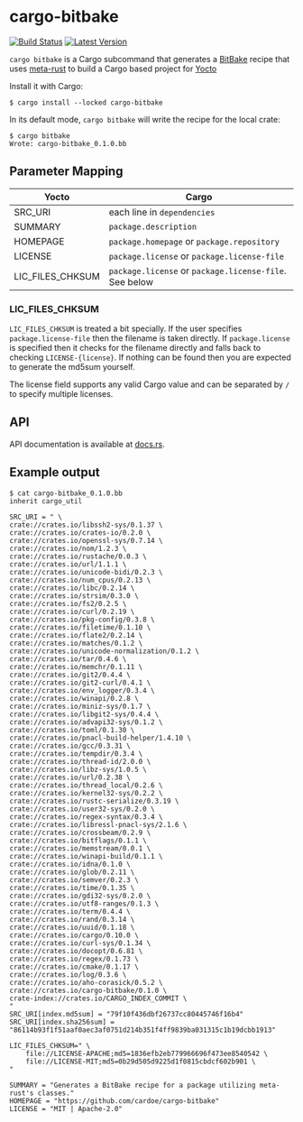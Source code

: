 # cargo-bitbake

[![Build Status](https://travis-ci.org/cardoe/cargo-bitbake.svg?branch=master)](https://travis-ci.org/cardoe/cargo-bitbake) [![Latest Version](https://img.shields.io/crates/v/cargo-bitbake.svg)](https://crates.io/crates/cargo-bitbake)

`cargo bitbake` is a Cargo subcommand that generates a
[BitBake](https://en.wikipedia.org/wiki/BitBake) recipe that uses
[meta-rust](https://github.com/meta-rust/meta-rust) to build a Cargo based
project for [Yocto](https://yoctoproject.org)

Install it with Cargo:

```
$ cargo install --locked cargo-bitbake
```

In its default mode, `cargo bitbake` will write the recipe for the
local crate:

```
$ cargo bitbake
Wrote: cargo-bitbake_0.1.0.bb
```

## Parameter Mapping
|  Yocto           |          Cargo              |
| ---------------- | --------------------------- |
| SRC_URI          | each line in `dependencies` |
| SUMMARY          | `package.description` |
| HOMEPAGE         | `package.homepage` or `package.repository` |
| LICENSE          | `package.license` or `package.license-file`
| LIC_FILES_CHKSUM | `package.license` or `package.license-file`. See below |

### LIC_FILES_CHKSUM

`LIC_FILES_CHKSUM` is treated a bit specially. If the user specifies `package.license-file` then the
filename is taken directly. If `package.license` is specified then it checks for the filename directly
and falls back to checking `LICENSE-{license}`. If nothing can be found then you are expected to generate
the md5sum yourself.

The license field supports any valid Cargo value and can be separated by `/` to specify multiple licenses.

## API

API documentation is available at [docs.rs](https://docs.rs/crate/cargo-bitbake/).

## Example output
```
$ cat cargo-bitbake_0.1.0.bb
inherit cargo_util

SRC_URI = " \
crate://crates.io/libssh2-sys/0.1.37 \
crate://crates.io/crates-io/0.2.0 \
crate://crates.io/openssl-sys/0.7.14 \
crate://crates.io/nom/1.2.3 \
crate://crates.io/rustache/0.0.3 \
crate://crates.io/url/1.1.1 \
crate://crates.io/unicode-bidi/0.2.3 \
crate://crates.io/num_cpus/0.2.13 \
crate://crates.io/libc/0.2.14 \
crate://crates.io/strsim/0.3.0 \
crate://crates.io/fs2/0.2.5 \
crate://crates.io/curl/0.2.19 \
crate://crates.io/pkg-config/0.3.8 \
crate://crates.io/filetime/0.1.10 \
crate://crates.io/flate2/0.2.14 \
crate://crates.io/matches/0.1.2 \
crate://crates.io/unicode-normalization/0.1.2 \
crate://crates.io/tar/0.4.6 \
crate://crates.io/memchr/0.1.11 \
crate://crates.io/git2/0.4.4 \
crate://crates.io/git2-curl/0.4.1 \
crate://crates.io/env_logger/0.3.4 \
crate://crates.io/winapi/0.2.8 \
crate://crates.io/miniz-sys/0.1.7 \
crate://crates.io/libgit2-sys/0.4.4 \
crate://crates.io/advapi32-sys/0.1.2 \
crate://crates.io/toml/0.1.30 \
crate://crates.io/pnacl-build-helper/1.4.10 \
crate://crates.io/gcc/0.3.31 \
crate://crates.io/tempdir/0.3.4 \
crate://crates.io/thread-id/2.0.0 \
crate://crates.io/libz-sys/1.0.5 \
crate://crates.io/url/0.2.38 \
crate://crates.io/thread_local/0.2.6 \
crate://crates.io/kernel32-sys/0.2.2 \
crate://crates.io/rustc-serialize/0.3.19 \
crate://crates.io/user32-sys/0.2.0 \
crate://crates.io/regex-syntax/0.3.4 \
crate://crates.io/libressl-pnacl-sys/2.1.6 \
crate://crates.io/crossbeam/0.2.9 \
crate://crates.io/bitflags/0.1.1 \
crate://crates.io/memstream/0.0.1 \
crate://crates.io/winapi-build/0.1.1 \
crate://crates.io/idna/0.1.0 \
crate://crates.io/glob/0.2.11 \
crate://crates.io/semver/0.2.3 \
crate://crates.io/time/0.1.35 \
crate://crates.io/gdi32-sys/0.2.0 \
crate://crates.io/utf8-ranges/0.1.3 \
crate://crates.io/term/0.4.4 \
crate://crates.io/rand/0.3.14 \
crate://crates.io/uuid/0.1.18 \
crate://crates.io/cargo/0.10.0 \
crate://crates.io/curl-sys/0.1.34 \
crate://crates.io/docopt/0.6.81 \
crate://crates.io/regex/0.1.73 \
crate://crates.io/cmake/0.1.17 \
crate://crates.io/log/0.3.6 \
crate://crates.io/aho-corasick/0.5.2 \
crate://crates.io/cargo-bitbake/0.1.0 \
crate-index://crates.io/CARGO_INDEX_COMMIT \
"
SRC_URI[index.md5sum] = "79f10f436dbf26737cc80445746f16b4"
SRC_URI[index.sha256sum] = "86114b93f1f51aaf0aec3af0751d214b351f4ff9839ba031315c1b19dcbb1913"

LIC_FILES_CHKSUM=" \
    file://LICENSE-APACHE;md5=1836efb2eb779966696f473ee8540542 \
    file://LICENSE-MIT;md5=0b29d505d9225d1f0815cbdcf602b901 \
"

SUMMARY = "Generates a BitBake recipe for a package utilizing meta-rust's classes."
HOMEPAGE = "https://github.com/cardoe/cargo-bitbake"
LICENSE = "MIT | Apache-2.0"
```
